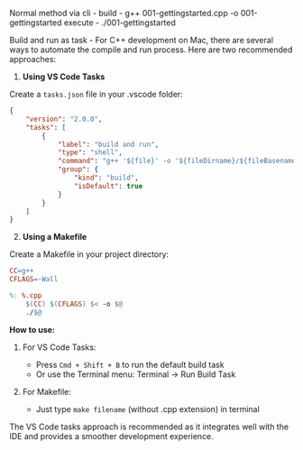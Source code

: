 Normal method via cli -
build -
g++ 001-gettingstarted.cpp -o 001-gettingstarted
execute - 
./001-gettingstarted

Build and run as task -
For C++ development on Mac, there are several ways to automate the compile and run process. Here are two recommended approaches:

1. **Using VS Code Tasks**

Create a `tasks.json` file in your .vscode folder:

````json
{
    "version": "2.0.0",
    "tasks": [
        {
            "label": "build and run",
            "type": "shell",
            "command": "g++ '${file}' -o '${fileDirname}/${fileBasenameNoExtension}' && '${fileDirname}/${fileBasenameNoExtension}'",
            "group": {
                "kind": "build",
                "isDefault": true
            }
        }
    ]
}
````

2. **Using a Makefile**

Create a Makefile in your project directory:

````makefile
CC=g++
CFLAGS=-Wall

%: %.cpp
	$(CC) $(CFLAGS) $< -o $@
	./$@
````

**How to use:**

1. For VS Code Tasks:
   - Press `Cmd + Shift + B` to run the default build task
   - Or use the Terminal menu: Terminal → Run Build Task

2. For Makefile:
   - Just type `make filename` (without .cpp extension) in terminal

The VS Code tasks approach is recommended as it integrates well with the IDE and provides a smoother development experience.